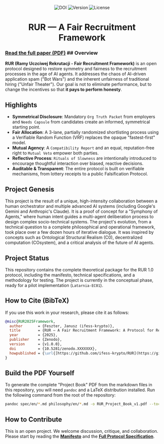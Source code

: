 <p align="center">
  <img src="https://img.shields.io/badge/DOI-10.5281/zenodo.XXXXXXX-blue?style=for-the-badge" alt="DOI">
  <img src="https://img.shields.io/badge/Version-v1.0.0-green?style=for-the-badge" alt="Version">
  <img src="https://img.shields.io/badge/License-MIT-yellow?style=for-the-badge" alt="License">
</p>

<h1 align="center">RUR — A Fair Recruitment Framework</h1>

### [Read the full paper (PDF)](https://ifess-krypto.github.io/RUR/RUR_Project_Book_v1.pdf) ## Overview

**RUR (Ramy Uczciwej Rekrutacji - Fair Recruitment Framework)** is an open protocol designed to restore symmetry and fairness to the recruitment processes in the age of AI agents. It addresses the chaos of AI-driven application spam ("Bot Wars") and the inherent unfairness of traditional hiring ("Unfair Theater"). Our goal is not to eliminate performance, but to change the incentives so that **it pays to perform honesty**.

## Highlights

* **Symmetrical Disclosure**: Mandatory `Org Truth Packet` from employers and `Needs Capsule` from candidates create an informed, symmetrical starting point.
* **Fair Allocation**: A 3-lane, partially randomized shortlisting process using a Verifiable Random Function (VRF) replaces the opaque "fastest-first" model.
* **Mutual Agency**: A `Compatibility Report` and an equal, reputation-free right to `Mutual Veto` empower both parties.
* **Reflective Process**: `Rituals of Slowness` are intentionally introduced to encourage thoughtful interaction over biased, reactive decisions.
* **Auditable & Transparent**: The entire protocol is built on verifiable mechanisms, from lottery receipts to a public Falsification Protocol.

## Project Genesis

This project is the result of a unique, high-intensity collaboration between a human orchestrator and multiple advanced AI systems (including Google's Gemini and Anthropic's Claude). It is a proof of concept for a "Symphony of Agents," where human intent guides a multi-agent deliberation process to design complex socio-technical systems. The project's evolution, from a technical question to a complete philosophical and operational framework, took place over a few dozen hours of iterative dialogue. It was inspired by concepts such as Ontological Structural Realism (C0), decentralized computation (COsystem), and a critical analysis of the future of AI agents.

## Project Status

This repository contains the complete theoretical package for the RUR 1.0 protocol, including the manifesto, technical specifications, and a methodology for testing. The project is currently in the conceptual phase, ready for a pilot implementation (`Latarnia-EC01`).

## How to Cite (BibTeX)

If you use this work in your research, please cite it as follows:

```bibtex
@misc{RUR2025Framework,
  author       = {Feszter, Janusz (ifess-krypto)},
  title        = {RUR — A Fair Recruitment Framework: A Protocol for Restoring Symmetry in AI-Era Recruitment},
  year         = {2025},
  publisher    = {Zenodo},
  version      = {v1.0.0},
  doi          = {10.5281/zenodo.XXXXXXX},
  howpublished = {\url{[https://github.com/ifess-krypto/RUR](https://github.com/ifess-krypto/RUR)}}
}
```

## Build the PDF Yourself

To generate the complete "Project Book" PDF from the markdown files in this repository, you will need `pandoc` and a LaTeX distribution installed. Run the following command from the root of the repository:

```bash
pandoc spec/en/*.md philosophy/en/*.md -o RUR_Project_Book_v1.pdf --toc --pdf-engine=xelatex
```

## How to Contribute

This is an open project. We welcome discussion, critique, and collaboration. Please start by reading the **[Manifesto](https://github.com/ifess-krypto/RUR/blob/main/spec/en/01_manifest.md)** and the **[Full Protocol Specification](https://github.com/ifess-krypto/RUR/blob/main/spec/en/05_spec_rur_v1.md)**.
